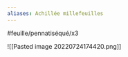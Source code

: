 ```yaml
---
aliases: Achillée millefeuilles
---
```


#feuille/pennatiséqué/x3 


![[Pasted image 20220724174420.png]]

